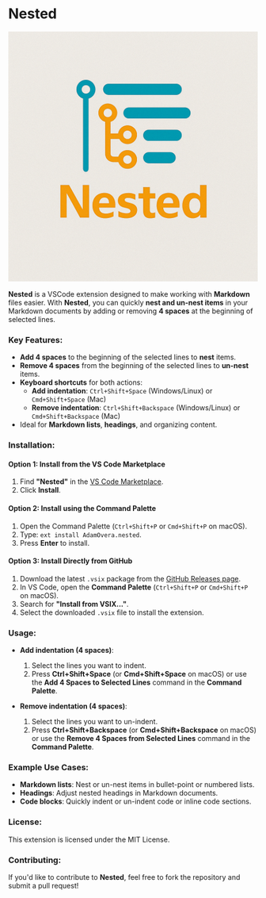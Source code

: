 # Nested

![Nested Logo](images/nested-logo.png)

**Nested** is a VSCode extension designed to make working with **Markdown** files easier. With **Nested**, you can quickly **nest and un-nest items** in your Markdown documents by adding or removing **4 spaces** at the beginning of selected lines.

### Key Features:
- **Add 4 spaces** to the beginning of the selected lines to **nest** items.
- **Remove 4 spaces** from the beginning of the selected lines to **un-nest** items.
- **Keyboard shortcuts** for both actions:
  - **Add indentation**: `Ctrl+Shift+Space` (Windows/Linux) or `Cmd+Shift+Space` (Mac)
  - **Remove indentation**: `Ctrl+Shift+Backspace` (Windows/Linux) or `Cmd+Shift+Backspace` (Mac)
- Ideal for **Markdown lists**, **headings**, and organizing content.

### Installation:

#### **Option 1: Install from the VS Code Marketplace**
1. Find **"Nested"** in the [VS Code Marketplace](https://marketplace.visualstudio.com/items?itemName=AdamOvera.nested).
2. Click **Install**.

#### **Option 2: Install using the Command Palette**
1. Open the Command Palette (`Ctrl+Shift+P` or `Cmd+Shift+P` on macOS).
2. Type: `ext install AdamOvera.nested`.
3. Press **Enter** to install.

#### **Option 3: Install Directly from GitHub**
1. Download the latest `.vsix` package from the [GitHub Releases page](https://github.com/adamovera/nested/releases).
2. In VS Code, open the **Command Palette** (`Ctrl+Shift+P` or `Cmd+Shift+P` on macOS).
3. Search for **"Install from VSIX..."**.
4. Select the downloaded `.vsix` file to install the extension.

### Usage:

- **Add indentation (4 spaces)**:
  1. Select the lines you want to indent.
  2. Press **Ctrl+Shift+Space** (or **Cmd+Shift+Space** on macOS) or use the **Add 4 Spaces to Selected Lines** command in the **Command Palette**.

- **Remove indentation (4 spaces)**:
  1. Select the lines you want to un-indent.
  2. Press **Ctrl+Shift+Backspace** (or **Cmd+Shift+Backspace** on macOS) or use the **Remove 4 Spaces from Selected Lines** command in the **Command Palette**.

### Example Use Cases:
- **Markdown lists**: Nest or un-nest items in bullet-point or numbered lists.
- **Headings**: Adjust nested headings in Markdown documents.
- **Code blocks**: Quickly indent or un-indent code or inline code sections.

### License:
This extension is licensed under the MIT License.

### Contributing:
If you'd like to contribute to **Nested**, feel free to fork the repository and submit a pull request!